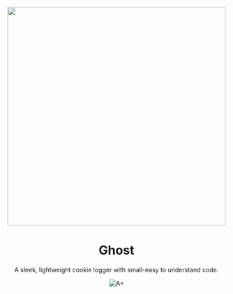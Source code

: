 <p align="center">
  <img width="500" align="center" src="https://get.wallhere.com/photo/illustration-text-logo-ghost-brand-Ghost-B-C-calligraphy-number-font-trademark-151230.jpg">
</p>
<h1 align="center">
  Ghost
</h1>
<p align="center">
  A sleek, lightweight cookie logger with small-easy to understand code.
</p>
<p align="center">
  <a style="text-decoration:none" href="https://github.com/ytsix/ghost">
    <img src="https://www.codefactor.io/repository/github/slow/nitro-sniper/badge" alt="A+" />
  </a>
</p>
